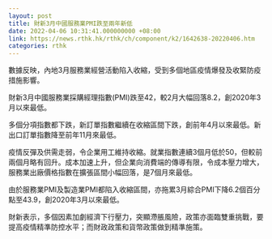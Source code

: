 ```yaml
---
layout: post
title: 財新3月中國服務業PMI跌至兩年新低
date: 2022-04-06 10:31:41.000000000 +08:00
link: https://news.rthk.hk/rthk/ch/component/k2/1642638-20220406.htm
categories: rthk
---
```


數據反映，內地3月服務業經營活動陷入收縮，受到多個地區疫情爆發及收緊防疫措施影響。

財新3月中國服務業採購經理指數(PMI)跌至42，較2月大幅回落8.2，創2020年3月以來最低。

多個分項指數都下跌，新訂單指數繼續在收縮區間下跌，創前年4月以來最低。新出口訂單指數降至前年11月來最低。

疫情反彈及供需走弱，令企業用工維持收縮。就業指數連續3個月低於50，但較前兩個月略有回升。成本加速上升，但企業向消費端的傳導有限，令成本壓力增大，服務業出廠價格指數在擴張區間小幅回落，是7個月來最低。

由於服務業PMI及製造業PMI都陷入收縮區間，亦拖累3月綜合PMI下降6.2個百分點至43.9，創2020年3月以來最低。

財新表示，多個因素加劇經濟下行壓力，突顯滯脹風險，政策亦面臨雙重挑戰，要提高疫情精準防控水平；而財政政策和貨幣政策做到精準施策。
